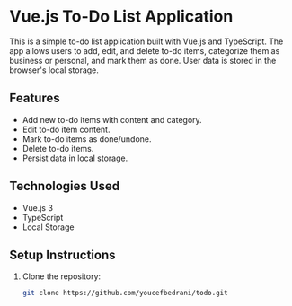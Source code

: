# Vue.js To-Do List Application

This is a simple to-do list application built with Vue.js and TypeScript. The app allows users to add, edit, and delete to-do items, categorize them as business or personal, and mark them as done. User data is stored in the browser's local storage.

## Features
- Add new to-do items with content and category.
- Edit to-do item content.
- Mark to-do items as done/undone.
- Delete to-do items.
- Persist data in local storage.

## Technologies Used
- Vue.js 3
- TypeScript
- Local Storage

## Setup Instructions
1. Clone the repository:
   ```sh
   git clone https://github.com/youcefbedrani/todo.git
